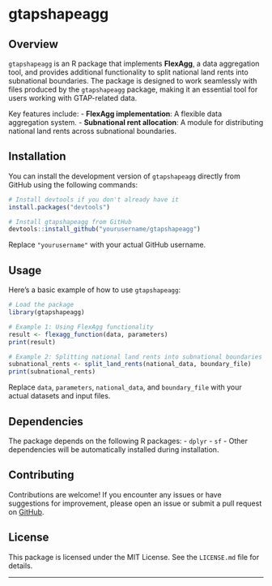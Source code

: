 
# gtapshapeagg

<!-- README.md is generated from README.Rmd. Please edit that file -->

## Overview

`gtapshapeagg` is an R package that implements **FlexAgg**, a data
aggregation tool, and provides additional functionality to split
national land rents into subnational boundaries. The package is designed
to work seamlessly with files produced by the `gtapshapeagg` package,
making it an essential tool for users working with GTAP-related data.

Key features include: - **FlexAgg implementation**: A flexible data
aggregation system. - **Subnational rent allocation**: A module for
distributing national land rents across subnational boundaries.

## Installation

You can install the development version of `gtapshapeagg` directly from
GitHub using the following commands:

``` r
# Install devtools if you don't already have it
install.packages("devtools")

# Install gtapshapeagg from GitHub
devtools::install_github("yourusername/gtapshapeagg")
```

Replace `"yourusername"` with your actual GitHub username.

## Usage

Here’s a basic example of how to use `gtapshapeagg`:

``` r
# Load the package
library(gtapshapeagg)

# Example 1: Using FlexAgg functionality
result <- flexagg_function(data, parameters)
print(result)

# Example 2: Splitting national land rents into subnational boundaries
subnational_rents <- split_land_rents(national_data, boundary_file)
print(subnational_rents)
```

Replace `data`, `parameters`, `national_data`, and `boundary_file` with
your actual datasets and input files.

## Dependencies

The package depends on the following R packages: - `dplyr` - `sf` -
Other dependencies will be automatically installed during installation.

## Contributing

Contributions are welcome! If you encounter any issues or have
suggestions for improvement, please open an issue or submit a pull
request on [GitHub](https://github.com/yourusername/gtapshapeagg).

## License

This package is licensed under the MIT License. See the `LICENSE.md`
file for details.

------------------------------------------------------------------------
